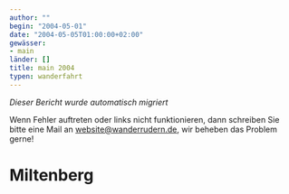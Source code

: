 ```yaml
---
author: ""
begin: "2004-05-01"
date: "2004-05-05T01:00:00+02:00"
gewässer:
- main
länder: []
title: main 2004
typen: wanderfahrt
---
```



*Dieser Bericht wurde automatisch migriert*

Wenn Fehler auftreten oder links nicht funktionieren, dann schreiben Sie bitte eine Mail an website@wanderrudern.de, wir beheben das Problem gerne!



# Miltenberg


